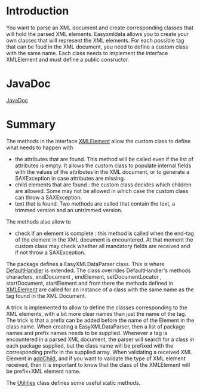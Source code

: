 # Introduction #

You want to parse an XML document and create corresponding classes that will hold the parsed XML elements. Easyxmldata allows you to create your own classes that will represent the XML elements. For each possible tag that can be foud in the XML document, you need to define a custom class with the same name. Each class needs to implement the interface XMLElement and must define a public consructor.

# JavaDoc #

[JavaDoc](http://www.johandegraeve.net/easyxmldata/doc/)

# Summary #

The methods in the interface [XMLElement](http://www.johandegraeve.net/easyxmldata/doc/net/johandegraeve/easyxmldata/XMLElement.html)  allow the custom class to define what needs to happen with

  * the attributes that are found. This method will be called even if the list of attributes is empty. It allows the custom class to populate internal fields with the values of the attributes in the XML document, or to generate a SAXException in case attributes are missing.
  * child elements that are found : the custom class decides which children are allowed. Some may not be allowed in which case the custom class can throw a SAXException.
  * text that is found. Two methods are called that contain the text, a trimmed version and an untrimmed version.

The methods also allow to

  * check if an element is complete : this method is called when the end-tag of the element in the XML document is encountered. At that moment the custom class may check whether all mandatory fields are received and if not throw a SAXException.


The package defines a EasyXMLDataParser class. This is where [DefaultHandler](http://java.sun.com/j2se/1.4.2/docs/api/org/xml/sax/helpers/DefaultHandler.html) is extended. The class overrides DefaultHandler's methods  characters, endDocument , endElement, setDocumentLocator , startDocument, startElement  and from there the methods defined in [XMLElement](http://www.johandegraeve.net/easyxmldata/doc/net/johandegraeve/easyxmldata/XMLElement.html) are called for an instance of a class with the same name as the tag found in the XML Document.

A trick is implemented to allow to define the classes corresponding to the XML elements, with a bit more clear names than just the name of the tag.
The trick is that a prefix can be added before the name of the Element in the class name. When creating a EasyXMLDataParser, then a list of package names and prefix names needs to be supplied. Whenever a tag is encountered in a parsed XML document, the parser will search for a class in each package supplied, but the class name will be prefixed with the corresponding prefix in the supplied array.
When validating a received XML Element in [addChild](http://www.johandegraeve.net/easyxmldata/doc/net/johandegraeve/easyxmldata/XMLElement.html#addChild%28net.johandegraeve.easyxmldata.XMLElement%29addChild), and if you want to validate the type of XML element received, then it is important to know that the class of the XMLElement will be prefix+XML element name.

The [Utilities](http://www.johandegraeve.net/easyxmldata/doc/net/johandegraeve/easyxmldata/Utilities.html) class defines some useful static methods.